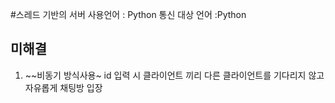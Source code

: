 #스레드 기반의 서버 
사용언어 : Python
통신 대상 언어 :Python
## 미해결
1. ~~비동기 방식사용~
	id 입력 시 클라이언트 끼리 다른 클라이언트를 기다리지 않고 자유롭게 채팅방 입장
